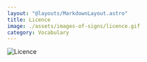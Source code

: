 ```yaml
---
layout: "@layouts/MarkdownLayout.astro"
title: Licence
image: ./assets/images-of-signs/licence.gif
category: Vocabulary
---
```


![Licence](@signs/licence.gif)
